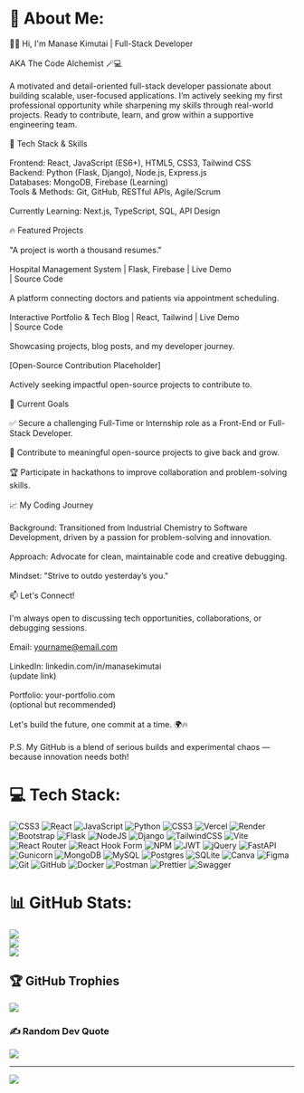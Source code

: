 # 💫 About Me:
👨‍💻 Hi, I'm Manase Kimutai | Full-Stack Developer<br><br>AKA The Code Alchemist 🪄💻<br><br>A motivated and detail-oriented full-stack developer passionate about building scalable, user-focused applications. I’m actively seeking my first professional opportunity while sharpening my skills through real-world projects. Ready to contribute, learn, and grow within a supportive engineering team.<br><br>🚀 Tech Stack & Skills<br><br>Frontend: React, JavaScript (ES6+), HTML5, CSS3, Tailwind CSS<br>Backend: Python (Flask, Django), Node.js, Express.js<br>Databases: MongoDB, Firebase (Learning)<br>Tools & Methods: Git, GitHub, RESTful APIs, Agile/Scrum<br><br>Currently Learning: Next.js, TypeScript, SQL, API Design<br><br>🔥 Featured Projects<br><br>"A project is worth a thousand resumes."<br><br>Hospital Management System | Flask, Firebase | Live Demo<br> | Source Code<br><br>A platform connecting doctors and patients via appointment scheduling.<br><br>Interactive Portfolio & Tech Blog | React, Tailwind | Live Demo<br> | Source Code<br><br>Showcasing projects, blog posts, and my developer journey.<br><br>[Open-Source Contribution Placeholder]<br><br>Actively seeking impactful open-source projects to contribute to.<br><br>🎯 Current Goals<br><br>✅ Secure a challenging Full-Time or Internship role as a Front-End or Full-Stack Developer.<br><br>🔨 Contribute to meaningful open-source projects to give back and grow.<br><br>🏆 Participate in hackathons to improve collaboration and problem-solving skills.<br><br>📈 My Coding Journey<br><br>Background: Transitioned from Industrial Chemistry to Software Development, driven by a passion for problem-solving and innovation.<br><br>Approach: Advocate for clean, maintainable code and creative debugging.<br><br>Mindset: "Strive to outdo yesterday’s you."<br><br>📫 Let's Connect!<br><br>I'm always open to discussing tech opportunities, collaborations, or debugging sessions.<br><br>Email: yourname@email.com<br><br>LinkedIn: linkedin.com/in/manasekimutai<br> (update link)<br><br>Portfolio: your-portfolio.com<br> (optional but recommended)<br><br>Let's build the future, one commit at a time. 🌍🔥<br><br>P.S. My GitHub is a blend of serious builds and experimental chaos — because innovation needs both!


# 💻 Tech Stack:
![CSS3](https://img.shields.io/badge/css3-%231572B6.svg?style=for-the-badge&logo=css3&logoColor=white) ![React](https://img.shields.io/badge/react-%2320232a.svg?style=for-the-badge&logo=react&logoColor=%2361DAFB) ![JavaScript](https://img.shields.io/badge/javascript-%23323330.svg?style=for-the-badge&logo=javascript&logoColor=%23F7DF1E) ![Python](https://img.shields.io/badge/python-3670A0?style=for-the-badge&logo=python&logoColor=ffdd54) ![CSS3](https://img.shields.io/badge/css3-%231572B6.svg?style=for-the-badge&logo=css3&logoColor=white) ![Vercel](https://img.shields.io/badge/vercel-%23000000.svg?style=for-the-badge&logo=vercel&logoColor=white) ![Render](https://img.shields.io/badge/Render-%46E3B7.svg?style=for-the-badge&logo=render&logoColor=white) ![Bootstrap](https://img.shields.io/badge/bootstrap-%238511FA.svg?style=for-the-badge&logo=bootstrap&logoColor=white) ![Flask](https://img.shields.io/badge/flask-%23000.svg?style=for-the-badge&logo=flask&logoColor=white) ![NodeJS](https://img.shields.io/badge/node.js-6DA55F?style=for-the-badge&logo=node.js&logoColor=white) ![Django](https://img.shields.io/badge/django-%23092E20.svg?style=for-the-badge&logo=django&logoColor=white) ![TailwindCSS](https://img.shields.io/badge/tailwindcss-%2338B2AC.svg?style=for-the-badge&logo=tailwind-css&logoColor=white) ![Vite](https://img.shields.io/badge/vite-%23646CFF.svg?style=for-the-badge&logo=vite&logoColor=white) ![React Router](https://img.shields.io/badge/React_Router-CA4245?style=for-the-badge&logo=react-router&logoColor=white) ![React Hook Form](https://img.shields.io/badge/React%20Hook%20Form-%23EC5990.svg?style=for-the-badge&logo=reacthookform&logoColor=white) ![NPM](https://img.shields.io/badge/NPM-%23CB3837.svg?style=for-the-badge&logo=npm&logoColor=white) ![JWT](https://img.shields.io/badge/JWT-black?style=for-the-badge&logo=JSON%20web%20tokens) ![jQuery](https://img.shields.io/badge/jquery-%230769AD.svg?style=for-the-badge&logo=jquery&logoColor=white) ![FastAPI](https://img.shields.io/badge/FastAPI-005571?style=for-the-badge&logo=fastapi) ![Gunicorn](https://img.shields.io/badge/gunicorn-%298729.svg?style=for-the-badge&logo=gunicorn&logoColor=white) ![MongoDB](https://img.shields.io/badge/MongoDB-%234ea94b.svg?style=for-the-badge&logo=mongodb&logoColor=white) ![MySQL](https://img.shields.io/badge/mysql-4479A1.svg?style=for-the-badge&logo=mysql&logoColor=white) ![Postgres](https://img.shields.io/badge/postgres-%23316192.svg?style=for-the-badge&logo=postgresql&logoColor=white) ![SQLite](https://img.shields.io/badge/sqlite-%2307405e.svg?style=for-the-badge&logo=sqlite&logoColor=white) ![Canva](https://img.shields.io/badge/Canva-%2300C4CC.svg?style=for-the-badge&logo=Canva&logoColor=white) ![Figma](https://img.shields.io/badge/figma-%23F24E1E.svg?style=for-the-badge&logo=figma&logoColor=white) ![Git](https://img.shields.io/badge/git-%23F05033.svg?style=for-the-badge&logo=git&logoColor=white) ![GitHub](https://img.shields.io/badge/github-%23121011.svg?style=for-the-badge&logo=github&logoColor=white) ![Docker](https://img.shields.io/badge/docker-%230db7ed.svg?style=for-the-badge&logo=docker&logoColor=white) ![Postman](https://img.shields.io/badge/Postman-FF6C37?style=for-the-badge&logo=postman&logoColor=white) ![Prettier](https://img.shields.io/badge/prettier-%23F7B93E.svg?style=for-the-badge&logo=prettier&logoColor=black) ![Swagger](https://img.shields.io/badge/-Swagger-%23Clojure?style=for-the-badge&logo=swagger&logoColor=white)
# 📊 GitHub Stats:
![](https://github-readme-stats.vercel.app/api?username=ngoriest&theme=dark&hide_border=false&include_all_commits=true&count_private=true)<br/>
![](https://nirzak-streak-stats.vercel.app/?user=ngoriest&theme=dark&hide_border=false)<br/>
![](https://github-readme-stats.vercel.app/api/top-langs/?username=ngoriest&theme=dark&hide_border=false&include_all_commits=true&count_private=true&layout=compact)

## 🏆 GitHub Trophies
![](https://github-profile-trophy.vercel.app/?username=ngoriest&theme=dark&no-frame=false&no-bg=true&margin-w=4)

### ✍️ Random Dev Quote
![](https://quotes-github-readme.vercel.app/api?type=horizontal&theme=radical)

---
[![](https://visitcount.itsvg.in/api?id=ngoriest&icon=0&color=0)](https://visitcount.itsvg.in)

<!-- Proudly created with GPRM ( https://gprm.itsvg.in ) -->
